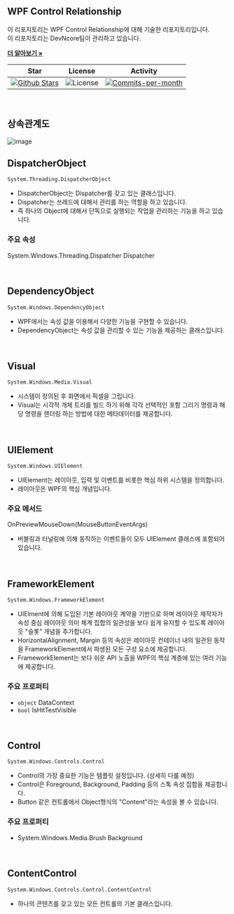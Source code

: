 ## WPF Control Relationship

이 리포지토리는 WPF Control Relationship에 대해 기술한 리포지토리입니다. <br />
이 리포지토리는 DevNcore팀이 관리하고 있습니다.  

<a href="https://github.com/devncore/devncore"><strong>더 알아보기 »</strong></a>
 
| Star | License | Activity |
|:----:|:-------:|:--------:|
| <a href="https://github.com/devncore/wpf-control-relationship/stargazers"><img src="https://img.shields.io/github/stars/devncore/wpf-control-relationship" alt="Github Stars"></a> | <img src="https://img.shields.io/github/license/devncore/wpf-control-relationship" alt="License"> | <a href="https://github.com/devncore/wpf-control-relationship/pulse"><img src="https://img.shields.io/github/commit-activity/m/devncore/wpf-control-relationship" alt="Commits-per-month"></a> |

<br />

## 상속관계도
![image](https://user-images.githubusercontent.com/68521148/134800050-a19b73b1-db8a-485a-916a-98be327abe8f.PNG)


## DispatcherObject
```namespace
System.Threading.DispatcherObject
```
- DispatcherObject는 Dispatcher를 갖고 있는 클래스입니다.    
- Dispatcher는 쓰레드에 대해서 관리를 하는 역할을 하고 있습니다.    
- 즉 하나의 Object에 대해서 단독으로 실행되는 작업을 관리하는 기능을 하고 있습니다.    

### 주요 속성
System.Windows.Threading.Dispatcher Dispatcher

<br />

## DependencyObject
```namespace
System.Windows.DependencyObject
```
- WPF에서는 속성 값을 이용해서 다양한 기능을 구현할 수 있습니다.    
- DependencyObject는 속성 값을 관리할 수 있는 기능을 제공하는 클래스입니다.    
<br />

## Visual
```namespace
System.Windows.Media.Visual
```
- 시스템이 정의된 후 화면에서 픽셀을 그립니다.    
- Visual는 시각적 개체 트리를 빌드 하기 위해 각각 선택적인 포함 그리기 명령과 해당 명령을 렌더링 하는 방법에 대한 메타데이터를 제공합니다.    


<br />

## UIElement
```namespace
System.Windows.UIElement
```
- UIElement는 레이아웃, 입력 및 이벤트를 비롯한 핵심 하위 시스템을 정의합니다.    
- 레이아웃은 WPF의 핵심 개념입니다.    

### 주요 메서드
OnPreviewMouseDown(MouseButtonEventArgs)    

- 버블링과 터널링에 의해 동작하는 이벤트들이 모두 UIElement 클래스에 포함되어 있습니다.

<br />

## FrameworkElement
```namespace
System.Windows.FrameworkElement
```

- UIElment에 의해 도입된 기본 레이아웃 계약을 기반으로 하며 레이아웃 제작자가 속성 중심 레이아웃 의미 체계 집합의 일관성을 보다 쉽게 유지할 수 있도록 레이아웃 "슬롯" 개념을 추가합니다.    
- HorizontalAlignment, Margin 등의 속성은 레이아웃 컨테이너 내의 일관된 동작을 FrameworkElement에서 파생된 모든 구성 요소에 제공합니다.    
- FrameworkElement는 보다 쉬운 API 노출을 WPF의 핵심 계층에 있는 여러 기능에 제공합니다.


### 주요 프로퍼티
- `object` DataContext  
- `bool` IsHitTestVisible
 
<br />

## Control
```namespace
System.Windows.Controls.Control
```

- Control의 가장 중요한 기능은 템플릿 설정입니다. (상세히 다룰 예정)    
- Control은 Foreground, Background, Padding 등의 스톡 속성 집합을 제공합니다.    
- Button 같은 컨트롤에서 Object형식의 "Content"라는 속성을 볼 수 있습니다.    


### 주요 프로퍼티
- System.Windows.Media.Brush Background

<br />

## ContentControl
```namespace
System.Windows.Controls.Control.ContentControl
```

- 하나의 콘텐츠를 갖고 있는 모든 컨트롤의 기본 클래스입니다.
